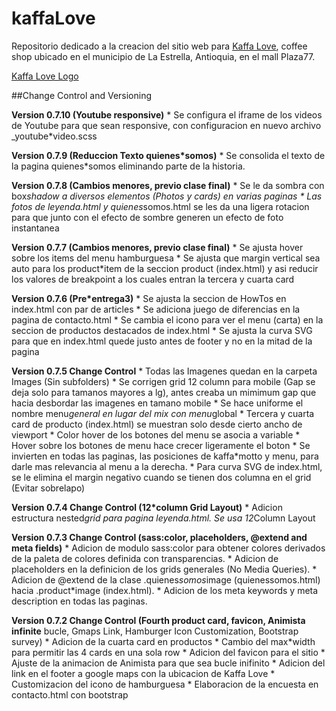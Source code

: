 # kaffaLove #

Repositorio dedicado a la creacion del sitio web para [Kaffa Love](https://kaffalove.netlify.app/), coffee shop ubicado en el municipio de La Estrella, Antioquia, en el mall Plaza77.

[Kaffa Love Logo](/images/logoKaffa(backgroundWhite)300x300.png)

##Change Control and Versioning

**Version 0.7.10 (Youtube responsive)**
    * Se configura el iframe de los videos de Youtube para que sean responsive, con configuracion en nuevo archivo _youtube*video.scss

**Version 0.7.9 (Reduccion Texto quienes*somos)**
    * Se consolida el texto de la pagina quienes*somos eliminando parte de la historia.

**Version 0.7.8 (Cambios menores, previo clase final)**
    * Se le da sombra con box*shadow a diversos elementos (Photos y cards) en varias paginas
    * Las fotos de leyenda.html y quienes*somos.html se les da una ligera rotacion para que junto con el efecto de sombre generen un efecto de foto instantanea

**Version 0.7.7 (Cambios menores, previo clase final)**
    * Se ajusta hover sobre los items del menu hamburguesa
    * Se ajusta que margin vertical sea auto para los product*item de la seccion product (index.html) y asi reducir los valores de breakpoint a los cuales entran la tercera y cuarta card


**Version 0.7.6 (Pre*entrega3)**
    * Se ajusta la seccion de HowTos en index.html con par de articles
    * Se adiciona juego de diferencias en la pagina de contacto.html
    * Se cambia el icono para ver el menu (carta) en la seccion de productos destacados de index.html
    * Se ajusta la curva SVG para que en index.html quede justo antes de footer y no en la mitad de la pagina


**Version 0.7.5 Change Control**
    * Todas las Imagenes quedan en la carpeta Images (Sin subfolders)
    * Se corrigen grid 12 column para mobile (Gap se deja solo para tamanos mayores a lg), antes creaba un mimimum gap que hacia desbordar las imagenes en tamano mobile
    * Se hace uniforme el nombre menu*general en lugar del mix con menu*global
    * Tercera y cuarta card de producto (index.html) se muestran solo desde cierto ancho de viewport
    * Color hover de los botones del menu se asocia a variable
    * Hover sobre los botones de menu hace crecer ligeramente el boton
    * Se invierten en todas las paginas, las posiciones de kaffa*motto y menu, para darle mas relevancia al menu a la derecha.
    * Para curva SVG de index.html, se le elimina el margin negativo cuando se tienen dos columna en el grid (Evitar sobrelapo)

**Version 0.7.4 Change Control (12*column Grid Layout)**
    * Adicion estructura nested*grid para pagina leyenda.html. Se usa 12*Column Layout
    

**Version 0.7.3 Change Control (sass:color, placeholders, @extend and meta fields)**
    * Adicion de modulo sass:color para obtener colores derivados de la paleta de colores definida con transparencias.
    * Adicion de placeholders en la definicion de los grids generales (No Media Queries).
    * Adicion de @extend de la clase .quienes*somos*image (quienessomos.html) hacia .product*image (index.html).
    * Adicion de los meta keywords y meta description en todas las paginas.


**Version 0.7.2 Change Control (Fourth product card, favicon, Animista infinite** bucle, Gmaps Link, Hamburger Icon Customization, Bootstrap survey)
    * Adicion de la cuarta card en productos
    * Cambio del max*width para permitir las 4 cards en una sola row
    * Adicion del favicon para el sitio
    * Ajuste de la animacion de Animista para que sea bucle inifinito
    * Adicion del link en el footer a google maps con la ubicacion de Kaffa Love
    * Customizacion del icono de hamburguesa
    * Elaboracion de la encuesta en contacto.html con bootstrap
